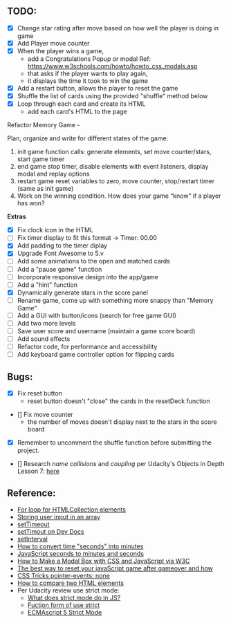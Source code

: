 TODO:
--------

- [X] Change star rating after move based on how well the player is doing in game
- [X] Add Player move counter
- [X] When the player wins a game,
    - add a Congratulations Popup or modal
        Ref: https://www.w3schools.com/howto/howto_css_modals.asp
    - that asks if the player wants to play again,
    - it displays the time it took to win the game
- [X] Add a restart button, allows the player to reset the game
- [X] Shuffle the list of cards using the provided "shuffle" method below
- [X] Loop through each card and create its HTML
    - add each card's HTML to the page
    


Refactor Memory Game -

Plan, organize and write for different states of the game:
1. init game
    function calls: generate elements, set move counter/stars, start game timer
2.  end game
    stop timer, disable elements with event listeners, display modal and replay options
3.  restart game
    reset variables to zero, move counter, stop/restart timer (same as init game)
4. Work on the winning condition. How does your game “know” if a player has won?



**Extras**

- [X] Fix clock icon in the HTML
- [ ] Fix timer display to fit this format -> Timer: 00.00
- [X] Add padding to the timer diplay
- [X] Upgrade Font Awesome to 5.v
- [ ] Add some animations to the open and matched cards
- [ ] Add a "pause game" function
- [ ] Incorporate responsive design into the app/game
- [ ] Add a "hint" function
- [X] Dynamically generate stars in the score panel
- [ ] Rename game, come up with something more snappy than "Memory Game"
- [ ] Add a GUI with button/icons (search for free game GUI)
- [ ] Add two more levels
- [ ] Save user score and username (maintain a game score board)
- [ ] Add sound effects
- [ ] Refactor code, for performance and accessibility
- [ ] Add keyboard game controller option for flipping cards

Bugs:
--------

- [X] Fix reset button
    - reset button doesn't "close" the cards in the resetDeck function
- [] Fix move counter
    - the number of moves doesn't display next to the stars in the score board
- [X] Remember to uncomment the shuffle function before submitting the project.

- [] Research *name collisions* and *coupling* per Udacity's Objects in Depth Lesson 7: [here](https://classroom.udacity.com/nanodegrees/nd001/parts/c02fda3b-67bf-48d6-a64f-c6960e2d4d79/modules/7e56389b-50d8-4e3a-84a0-eb3fd45456b2/lessons/504843ae-ba16-4573-a859-94da7a7d1dd4/concepts/27af7aad-6d3b-483e-960d-22d3fc090dc1#)


Reference:
-----------

- [For loop for HTMLCollection elements](https://stackoverflow.com/questions/22754315/for-loop-for-htmlcollection-elements)
- [Storing user input in an array](https://stackoverflow.com/questions/10523200/storing-user-input-in-array)
- [setTimeout](https://developer.mozilla.org/en-US/docs/Web/API/WindowOrWorkerGlobalScope/setTimeout)
- [setTimout on Dev Docs](https://devdocs.io/dom/windoworworkerglobalscope/settimeout)
- [setInterval](https://devdocs.io/dom/windoworworkerglobalscope/setinterval)
- [How to convert time "seconds" into minutes](https://stackoverflow.com/questions/37096367/how-to-convert-seconds-to-minutes-and-hours-in-javascript)
- [JavaScript seconds to minutes and seconds](https://stackoverflow.com/questions/3733227/javascript-seconds-to-minutes-and-seconds)
- [How to Make a Modal Box with CSS and JavaScript via W3C](https://www.w3schools.com/howto/howto_css_modals.asp)
- [The best way to reset your javaScript game after gameover and how](https://stackoverflow.com/questions/28744682/the-best-way-to-reset-your-javascript-game-after-gameover-and-how)
- [CSS Tricks pointer-events: none](https://css-tricks.com/almanac/properties/p/pointer-events/)
- [How to compare two HTML elements](https://stackoverflow.com/questions/10679762/how-to-compare-two-html-elements)
- Per Udacity review use strict mode:
    - [What does strict mode do in JS?](https://stackoverflow.com/questions/1335851/what-does-use-strict-do-in-javascript-and-what-is-the-reasoning-behind-it)
    - [Fuction form of use strict](https://www.codexpedia.com/javascript/use-the-function-form-of-use-strict/)
    - [ECMAscript 5 Strict Mode](https://johnresig.com/blog/ecmascript-5-strict-mode-json-and-more/)
